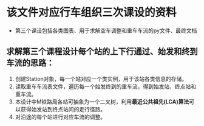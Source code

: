 # 该文件对应行车组织三次课设的资料
+ 第三个课设包括各类图表、用于求解空车调整和重车车流的py文件、最终文档
## 求解第三个课程设计每个站的上下行通过、始发和终到车流的思路：
1. 创建Station对象，每一个站对应一个类实例，用于该站各类信息的存储。
2. 读取重车车流表文件，遍历每一个始发终到的重车流，得到始发站，终点站和重车流。
3. 本设计中M铁路局各站可抽象为一个二叉树，利用**最近公共祖先(LCA)算法**可以获得始发站到终点站间的走行径路。
4. 对沿途的每个站进行对应车流的调整。
